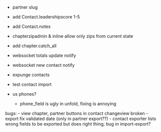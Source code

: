  - partner slug
 - add Contact.leadershipscore 1-5
 - add Contact.notes
 - chapterzipadmin & inline allow only zips from current state
 - add chapter.catch_all 
 
 - websocket totals update notify
 - websocket new contact notify
 - expunge contacts
 - test contact import

 - us phones?
    - phone_field is ugly in unfold, fixing is annoying

 bugs: 
    - view chapter, partner buttons in contact changeview broken
    - export fix validated date (only in partner export??)
    - contact exporter lists wrong fields to be exported but does right thing; bug in import-export?
